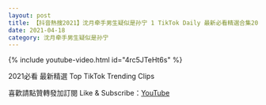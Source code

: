 ```yaml
---
layout: post
title: 【抖音熱搜2021】沈月牵手男生疑似是孙宁 1 TikTok Daily 最新必看精選合集2021 04 18
date: 2021-04-18
category: 沈月牵手男生疑似是孙宁
---
```


{% include youtube-video.html id="4rc5JTeHt6s" %}

2021必看 最新精選 Top TikTok Trending Clips

喜歡請點贊轉發加訂閱 Like & Subscribe：[YouTube](https://www.youtube.com/channel/UCAoR7VcanIPd04uEq_GIylA/videos)

